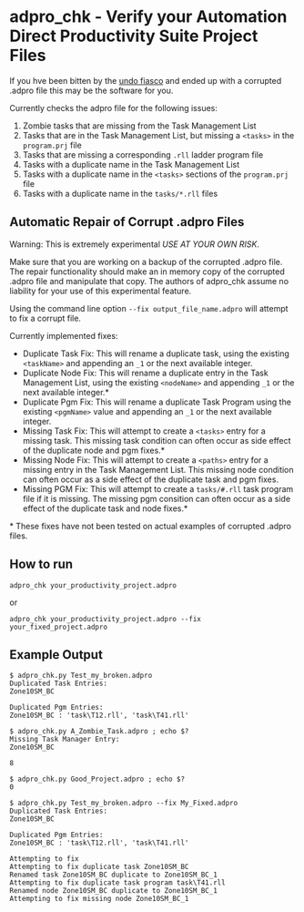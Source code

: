 # adpro_chk - Verify your Automation Direct Productivity Suite Project Files

If you hve been bitten by the [undo
fiasco](https://community.automationdirect.com/s/question/0D5PE000005sIWe0AM/productivity-suite-410-69-file-corruption)
and ended up with a corrupted .adpro file this may be the software for you.

Currently checks the adpro file for the following issues:

1. Zombie tasks that are missing from the Task Management List
2. Tasks that are in the Task Management List, but missing a `<tasks>` in the
   `program.prj` file
3. Tasks that are missing a corresponding `.rll` ladder program file
4. Tasks with a duplicate name in the Task Management List
5. Tasks with a duplicate name in the `<tasks>` sections of the `program.prj`
   file
6. Tasks with a duplicate name in the `tasks/*.rll` files

## Automatic Repair of Corrupt .adpro Files

Warning: This is extremely experimental *USE AT YOUR OWN RISK*.

Make sure that you are working on a backup of the corrupted .adpro file. The
repair functionality should make an in memory copy of the corrupted .adpro file
and manipulate that copy.  The authors of adpro_chk assume no liability for
your use of this experimental feature.

Using the command line option `--fix output_file_name.adpro` will attempt to
fix a corrupt file.

Currently implemented fixes:

- Duplicate Task Fix: This will rename a duplicate task, using the existing
  `<taskName>` and appending an `_1` or the next available integer.
- Duplicate Node Fix: This will rename a duplicate entry in the Task Management
  List, using the existing `<nodeName>` and appending `_1` or the next
  available integer.\*
- Duplicate Pgm Fix: This will rename a duplicate Task Program using the
  existing `<pgmName>` value and appending an `_1` or the next available integer.
- Missing Task Fix: This will attempt to create a `<tasks>` entry for a missing
  task.  This missing task condition can often occur as side effect of the
  duplicate node and pgm fixes.\*
- Missing Node Fix: This will attempt to create a `<paths>` entry for a missing
  entry in the Task Management List.  This missing node condition can often
  occur as a side effect of the duplicate task and pgm fixes.
- Missing PGM Fix: This will attempt to create a `tasks/#.rll` task program
  file if it is missing.  The missing pgm consition can often occur as a side
  effect of the duplicate task and node fixes.\*

\* These fixes have not been tested on actual examples of corrupted .adpro
files.

## How to run

`adpro_chk your_productivity_project.adpro`

or

`adpro_chk your_productivity_project.adpro --fix your_fixed_project.adpro`

## Example Output

```console
$ adpro_chk.py Test_my_broken.adpro
Duplicated Task Entries:
Zone10SM_BC

Duplicated Pgm Entries:
Zone10SM_BC : 'task\T12.rll', 'task\T41.rll'
```

```console
$ adpro_chk.py A_Zombie_Task.adpro ; echo $?
Missing Task Manager Entry:
Zone10SM_BC

8
```

```console
$ adpro_chk.py Good_Project.adpro ; echo $?
0
```

```console
$ adpro_chk.py Test_my_broken.adpro --fix My_Fixed.adpro
Duplicated Task Entries:
Zone10SM_BC

Duplicated Pgm Entries:
Zone10SM_BC : 'task\T12.rll', 'task\T41.rll'

Attempting to fix
Attempting to fix duplicate task Zone10SM_BC
Renamed task Zone10SM_BC duplicate to Zone10SM_BC_1
Attempting to fix duplicate task program task\T41.rll
Renamed node Zone10SM_BC duplicate to Zone10SM_BC_1
Attempting to fix missing node Zone10SM_BC_1
```
